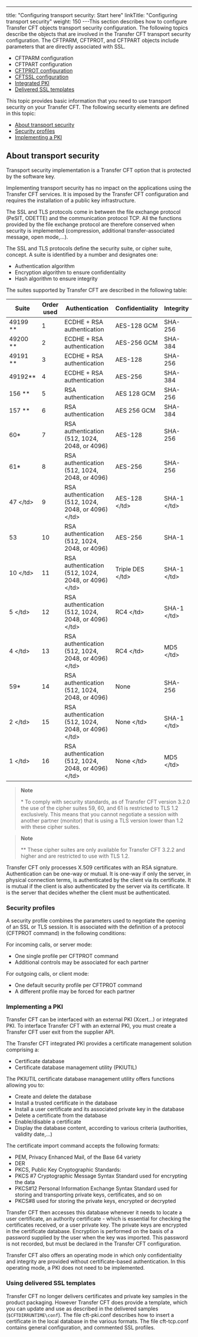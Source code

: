 ---
title: "Configuring  transport security: Start here"
linkTitle: "Configuring transport security"
weight: 150
---This section describes how to configure Transfer CFT objects transport
security configuration. The following topics describe the objects that
are involved in the Transfer CFT transport security configuration. The
CFTPARM, CFTPROT, and CFTPART objects include parameters that are directly
associated with SSL.

- CFTPARM
    configuration
- CFTPART
    configuration
- [CFTPROT
    configuration](../../c_intro_userinterfaces/about_cftutil/configuring_cft_start_here/cftprot_command_line)
- [CFTSSL
    configuration](transport_security_cftssl)
- [Integrated
    PKI](#Implementing_a_PKI)
- [Delivered SSL templates](#Using)

This topic
provides basic information that you need to use transport security on
your Transfer CFT. The following security elements are defined
in this topic:

- [About
    transport security](#About_Transport_Security)
- [Security
    profiles](#Security_profiles)
- [Implementing
    a PKI](#Implementing_a_PKI)

<span id="About_Transport_Security"></span>

## About transport security

Transport security implementation is a Transfer CFT option that is protected
by the software key.

Implementing transport security has no impact on the applications using
the Transfer CFT services. It is imposed by the Transfer CFT configuration
and requires the installation of a public key infrastructure.

The SSL and TLS protocols come in between the file exchange protocol
(PeSIT, ODETTE) and the communication protocol TCP. All the functions
provided by the file exchange protocol are therefore conserved when security
is implemented (compression, additional transfer-associated message, open
mode,...).

The SSL and TLS protocols define the security suite, or cipher suite,
concept. A suite is identified by a number and designates one:

- Authentication
    algorithm
- Encryption algorithm
    to ensure confidentiality
- Hash
    algorithm to ensure integrity

The suites supported by Transfer CFT are described in the following
table:


| Suite  | Order used | Authentication  | Confidentiality  | Integrity  |
| --- | --- | --- | --- | --- |
| 49199 **  | 1  | ECDHE + RSA authentication  | AES-128 GCM  | SHA-256  |
| 49200 **  | 2  | ECDHE + RSA authentication  | AES-256 GCM  | SHA-384  |
| 49191 **  | 3  | ECDHE + RSA authentication | AES-128  | SHA-256  |
| 49192**  | 4  | ECDHE + RSA authentication  | AES-256  | SHA-384  |
| 156 **  | 5  | RSA authentication  | AES 128 GCM  | SHA-256  |
| 157 **  | 6  | RSA authentication  | AES 256 GCM  | SHA-384  |
| 60*  | 7  | RSA authentication (512, 1024, 2048, or 4096)  | AES-128  | SHA-256  |
| 61*  | 8  | RSA authentication (512, 1024, 2048, or 4096)  | AES-256  | SHA-256  |
| 47 &lt;/td&gt;  | 9  | RSA authentication (512, 1024, 2048, or 4096) &lt;/td&gt;  | AES-128 &lt;/td&gt;  | SHA-1 &lt;/td&gt;  |
| 53  | 10  | RSA authentication (512, 1024, 2048, or 4096)  | AES-256  | SHA-1  |
| 10 &lt;/td&gt;  | 11  | RSA authentication (512, 1024, 2048, or 4096) &lt;/td&gt;  | Triple DES &lt;/td&gt;  | SHA-1 &lt;/td&gt;  |
| 5 &lt;/td&gt;  | 12  | RSA authentication (512, 1024, 2048, or 4096) &lt;/td&gt;  | RC4 &lt;/td&gt;  | SHA-1 &lt;/td&gt;  |
| 4 &lt;/td&gt;  | 13  | RSA authentication (512, 1024, 2048, or 4096) &lt;/td&gt;  | RC4 &lt;/td&gt;  | MD5 &lt;/td&gt;  |
| 59*  | 14  | RSA authentication (512, 1024, 2048, or 4096)  | None  | SHA-256  |
| 2 &lt;/td&gt;  | 15  | RSA authentication (512, 1024, 2048, or 4096) &lt;/td&gt;  | None &lt;/td&gt;  | SHA-1 &lt;/td&gt;  |
| 1 &lt;/td&gt;  | 16  | RSA authentication (512, 1024, 2048, or 4096) &lt;/td&gt;  | None &lt;/td&gt;  | MD5 &lt;/td&gt;  |


> **Note**
>
> \* To comply with security standards, as of Transfer CFT version 3.2.0 the use of the cipher suites 59, 60, and 61 is restricted to TLS 1.2 exclusively. This means that you cannot negotiate a session with another partner (monitor) that is using a TLS version lower than 1.2 with these cipher suites.

> **Note**
>
> \*\* These cipher suites are only available for Transfer CFT 3.2.2 and higher and are restricted to use with TLS 1.2.

Transfer CFT only processes X.509 certificates with an RSA signature.
Authentication can be one-way or mutual. It is one-way if only the server,
in physical connection terms, is authenticated by the client via its certificate.
It is mutual if the client is also authenticated by the server via its
certificate. It is the server that decides whether the client must be
authenticated.

<span id="Security_profiles"></span>

### Security profiles

A security profile combines the parameters used to negotiate the opening
of an SSL or TLS session. It is associated with the definition of a protocol
(CFTPROT command) in the following conditions:

For incoming calls, or server mode:

- One single profile per CFTPROT command
- Additional controls may be associated for each partner

For outgoing calls, or client mode:

- One default security profile per CFTPROT command
- A different profile may be forced for each partner

<span id="Implementing_a_PKI"></span>

### Implementing a PKI

Transfer CFT can be interfaced with an external PKI (Xcert…) or integrated
PKI. To interface Transfer CFT with
an external PKI, you must create a Transfer CFT user exit from the supplier
API.

The Transfer CFT integrated PKI provides
a certificate management solution comprising a:

- Certificate database
- Certificate database
    management utility (PKIUTIL)

The PKIUTIL certificate database management utility offers functions
allowing you to:

- Create and delete
    the database
- Install a trusted
    certificate in the database
- Install a user
    certificate and its associated private key in the database
- Delete a certificate
    from the database
- Enable/disable
    a certificate
- Display the database
    content, according to various criteria (authorities, validity date,...)

The certificate import command accepts the following formats:

- PEM, Privacy
    Enhanced Mail,
    of the Base 64 variety
- DER
- PKCS, Public
    Key Cryptographic
    Standards:
- PKCS #7 Cryptographic
    Message Syntax Standard used for encrypting the data
- PKCS#12 Personal
    Information Exchange Syntax Standard used for storing and transporting
    private keys, certificates, and so on
- PKCS#8 used
    for storing the private keys, encrypted or decrypted

Transfer CFT then accesses
this database whenever it needs to locate a user certificate, an authority
certificate - which is essential for checking the certificates received,
or a user private key. The private keys are encrypted in the certificate
database. Encryption is performed on the basis of a password supplied
by the user when the key was imported. This password is not recorded,
but must be declared in the Transfer CFT configuration.

Transfer CFT also offers an operating mode in which only confidentiality
and integrity are provided without certificate-based authentication. In
this operating mode, a PKI does not need to be implemented.

<span id="Using"></span>

### Using delivered SSL templates

Transfer CFT no longer delivers certificates and private key samples in the product packaging. However Transfer CFT does provide a template, which you can update and use as described in the delivered samples (`$CFTDIRRUNTIME\conf`). The file cft-pki.conf describes how to insert a certificate in the local database in the various formats. The file cft-tcp.conf contains general configuration, and commented SSL profiles.
